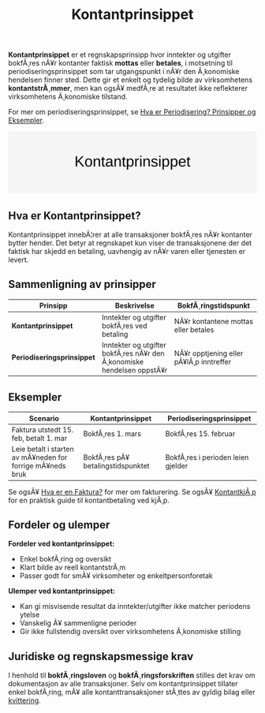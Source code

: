 ﻿---
title: "Kontantprinsippet"
meta_title: "Kontantprinsippet"
meta_description: '**Kontantprinsippet** er et regnskapsprinsipp hvor inntekter og utgifter bokfÃ¸res nÃ¥r kontanter faktisk **mottas** eller **betales**, i motsetning til periodi...'
slug: kontantprinsippet
type: blog
layout: pages/single
---

**Kontantprinsippet** er et regnskapsprinsipp hvor inntekter og utgifter bokfÃ¸res nÃ¥r kontanter faktisk **mottas** eller **betales**, i motsetning til periodiseringsprinsippet som tar utgangspunkt i nÃ¥r den Ã¸konomiske hendelsen finner sted. Dette gir et enkelt og tydelig bilde av virksomhetens **kontantstrÃ¸mmer**, men kan ogsÃ¥ medfÃ¸re at resultatet ikke reflekterer virksomhetens Ã¸konomiske tilstand.

For mer om periodiseringsprinsippet, se [Hva er Periodisering? Prinsipper og Eksempler](/blogs/regnskap/hva-er-periodisering "Hva er Periodisering? Prinsipper og Eksempler").

![Kontantprinsippet](kontantprinsippet-image.svg)

## Hva er Kontantprinsippet?

Kontantprinsippet innebÃ¦rer at alle transaksjoner bokfÃ¸res nÃ¥r kontanter bytter hender. Det betyr at regnskapet kun viser de transaksjonene der det faktisk har skjedd en betaling, uavhengig av nÃ¥r varen eller tjenesten er levert.

## Sammenligning av prinsipper

| Prinsipp                   | Beskrivelse                                                           | BokfÃ¸ringstidspunkt                       |
|----------------------------|-----------------------------------------------------------------------|-------------------------------------------|
| **Kontantprinsippet**      | Inntekter og utgifter bokfÃ¸res ved betaling                           | NÃ¥r kontantene mottas eller betales       |
| **Periodiseringsprinsippet** | Inntekter og utgifter bokfÃ¸res nÃ¥r den Ã¸konomiske hendelsen oppstÃ¥r | NÃ¥r opptjening eller pÃ¥lÃ¸p inntreffer     |

## Eksempler

| Scenario                                              | Kontantprinsippet                                 | Periodiseringsprinsippet                         |
|-------------------------------------------------------|---------------------------------------------------|---------------------------------------------------|
| Faktura utstedt 15. feb, betalt 1. mar                | BokfÃ¸res 1. mars                                   | BokfÃ¸res 15. februar                              |
| Leie betalt i starten av mÃ¥neden for forrige mÃ¥neds bruk | BokfÃ¸res pÃ¥ betalingstidspunktet                   | BokfÃ¸res i perioden leien gjelder                  |

Se ogsÃ¥ [Hva er en Faktura?](/blogs/regnskap/hva-er-en-faktura "Hva er en Faktura? En Guide til Norske Fakturakrav") for mer om fakturering.
Se ogsÃ¥ [KontantkjÃ¸p](/blogs/regnskap/kontantkjop "KontantkjÃ¸p â€“ Komplett Guide til RegnskapsfÃ¸ring av KontantkjÃ¸p") for en praktisk guide til kontantbetaling ved kjÃ¸p.

## Fordeler og ulemper

**Fordeler ved kontantprinsippet:**

* Enkel bokfÃ¸ring og oversikt
* Klart bilde av reell kontantstrÃ¸m
* Passer godt for smÃ¥ virksomheter og enkeltpersonforetak

**Ulemper ved kontantprinsippet:**

* Kan gi misvisende resultat da inntekter/utgifter ikke matcher periodens ytelse
* Vanskelig Ã¥ sammenligne perioder
* Gir ikke fullstendig oversikt over virksomhetens Ã¸konomiske stilling

## Juridiske og regnskapsmessige krav

I henhold til **bokfÃ¸ringsloven** og **bokfÃ¸ringsforskriften** stilles det krav om dokumentasjon av alle transaksjoner. Selv om kontantprinsippet tillater enkel bokfÃ¸ring, mÃ¥ alle kontanttransaksjoner stÃ¸ttes av gyldig bilag eller [kvittering](/blogs/regnskap/kvittering "Hva er Kvittering? En Guide til Kvitteringskrav i Norsk Regnskap").
